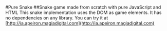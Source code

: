 #Pure Snake
##Snake game made from scratch with pure JavaScript and HTML
This snake implementation uses the DOM as game elements. It has no dependencies on any library.
You can try it at [http://ia.apeiron.magiadigital.com](http://ia.apeiron.magiadigital.com)
